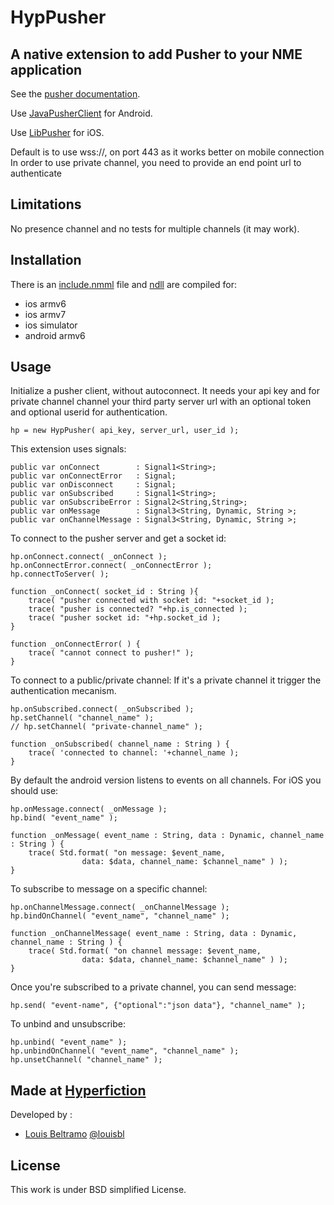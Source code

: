 HypPusher
========
A native extension to add Pusher to your NME application
---------------------------------------------------------

See the <a href="http://pusher.com/docs">pusher documentation</a>.

Use <a href="https://github.com/jmschultz/JavaPusherClient">JavaPusherClient</a> for Android.

Use <a href="https://github.com/lukeredpath/libPusher">LibPusher</a> for iOS.

Default is to use wss://, on port 443 as it works better on mobile connection
In order to use private channel, you need to provide an end point url to authenticate

Limitations
-----------
No presence channel and no tests for multiple channels (it may work).

Installation
------------
There is an [include.nmml](https://github.com/hyperfiction/HypPusher/blob/master/include.nmml) file and [ndll](https://github.com/hyperfiction/HypPusher/tree/master/ndll) are compiled for:
* ios armv6
* ios armv7
* ios simulator
* android armv6


Usage
-----
Initialize a pusher client, without autoconnect. It needs your api key and for private channel channel your third party server url with an optional token and optional userid for authentication.

	hp = new HypPusher( api_key, server_url, user_id );

This extension uses signals:

	public var onConnect       	: Signal1<String>;
	public var onConnectError  	: Signal;
	public var onDisconnect    	: Signal;
	public var onSubscribed    	: Signal1<String>;
	public var onSubscribeError	: Signal2<String,String>;
	public var onMessage       	: Signal3<String, Dynamic, String >;
	public var onChannelMessage	: Signal3<String, Dynamic, String >;

To connect to the pusher server and get a socket id:

	hp.onConnect.connect( _onConnect );
	hp.onConnectError.connect( _onConnectError );
	hp.connectToServer( );

	function _onConnect( socket_id : String ){
		trace( "pusher connected with socket id: "+socket_id );
		trace( "pusher is connected? "+hp.is_connected );
		trace( "pusher socket id: "+hp.socket_id );
	}

	function _onConnectError( ) {
		trace( "cannot connect to pusher!" );
	}

To connect to a public/private channel:
If it's a private channel it trigger the authentication mecanism.

	hp.onSubscribed.connect( _onSubscribed );
	hp.setChannel( "channel_name" );
	// hp.setChannel( "private-channel_name" );

	function _onSubscribed( channel_name : String ) {
		trace( 'connected to channel: '+channel_name );
	}

By default the android version listens to events on all channels. For iOS you should use:

	hp.onMessage.connect( _onMessage );
	hp.bind( "event_name" );

	function _onMessage( event_name : String, data : Dynamic, channel_name : String ) {
		trace( Std.format( "on message: $event_name,
					data: $data, channel_name: $channel_name" ) );
	}

To subscribe to message on a specific channel:

	hp.onChannelMessage.connect( _onChannelMessage );
	hp.bindOnChannel( "event_name", "channel_name" );

	function _onChannelMessage( event_name : String, data : Dynamic, channel_name : String ) {
		trace( Std.format( "on channel message: $event_name,
					data: $data, channel_name: $channel_name" ) );
	}

Once you're subscribed to a private channel, you can send message:

	hp.send( "event-name", {"optional":"json data"}, "channel_name" );

To unbind and unsubscribe:

	hp.unbind( "event_name" );
	hp.unbindOnChannel( "event_name", "channel_name" );
	hp.unsetChannel( "channel_name" );


Made at [Hyperfiction](http://hyperfiction.fr)
----------------------------------------------
Developed by :
- [Louis Beltramo](https://github.com/louisbl) [@louisbl](https://twitter.com/louisbl)

License
-------
This work is under BSD simplified License.